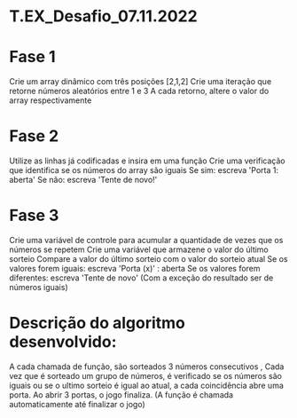 # T.EX_Desafio_07.11.2022

# Fase 1
Crie um array dinâmico com três posições [2,1,2] Crie uma iteração que retorne números aleatórios entre 1 e 3 A cada retorno, altere o valor do array respectivamente

# Fase 2
Utilize as linhas já codificadas e insira em uma função Crie uma verificação que identifica se os números do array são iguais Se sim: escreva 'Porta 1: aberta' Se não: escreva 'Tente de novo!'

# Fase 3
Crie uma variável de controle para acumular a quantidade de vezes que os números se repetem Crie uma variável que armazene o valor do último sorteio Compare a valor do último sorteio com o valor do sorteio atual Se os valores forem iguais: escreva 'Porta (x)' : aberta Se os valores forem diferentes: escreva 'Tente de novo' (Com a exceção do resultado ser de números iguais)

# Descrição do algoritmo desenvolvido: 
A cada chamada de função, são sorteados 3 números consecutivos , Cada vez que é sorteado um grupo de números, é verificado se os números são iguais ou se o ultimo sorteio é igual ao atual, a cada coincidência abre uma porta. Ao abrir 3 portas, o jogo finaliza. (A função é chamada automaticamente até finalizar o jogo)

